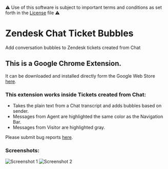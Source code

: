 ⚠️ Use of this software is subject to important terms and conditions as set forth in the [License](https://aculligan.github.io/license) file ⚠️

# Zendesk Chat Ticket Bubbles

Add conversation bubbles to Zendesk tickets created from Chat

## This is a Google Chrome Extension.

It can be downloaded and installed directly form the Google Web Store [here](https://chrome.google.com/webstore/detail/zendesk-chat-ticket-bubbl/adlagjillplchmcfiipkmbnjccfkmlci).

### This extension works inside Tickets created from Chat:

* Takes the plain text from a Chat transcript and adds bubbles based on sender.
* Messages from Agent are highlighted the same color as the Navigation Bar.
* Messages from Visitor are highlighted gray.

Please submit bug reports [here](https://github.com/aculligan/Zendesk_Chat_Ticket_Bubbles/issues).

### Screenshots:
![Screenshot 1](https://aculligan.github.io/CDN/Zendesk_Chat_Ticket_Bubbles/screenshot-1.png)
![Screenshot 2](https://aculligan.github.io/CDN/Zendesk_Chat_Ticket_Bubbles/screenshot-2.png)

